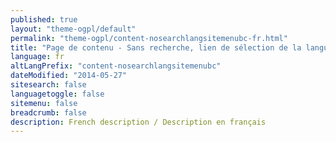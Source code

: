 ```yaml
---
published: true
layout: "theme-ogpl/default"
permalink: "theme-ogpl/content-nosearchlangsitemenubc-fr.html"
title: "Page de contenu - Sans recherche, lien de sélection de la langue, menu du site ou fil d'Ariane"
language: fr
altLangPrefix: "content-nosearchlangsitemenubc"
dateModified: "2014-05-27"
sitesearch: false
languagetoggle: false
sitemenu: false
breadcrumb: false
description: French description / Description en français
---
```


